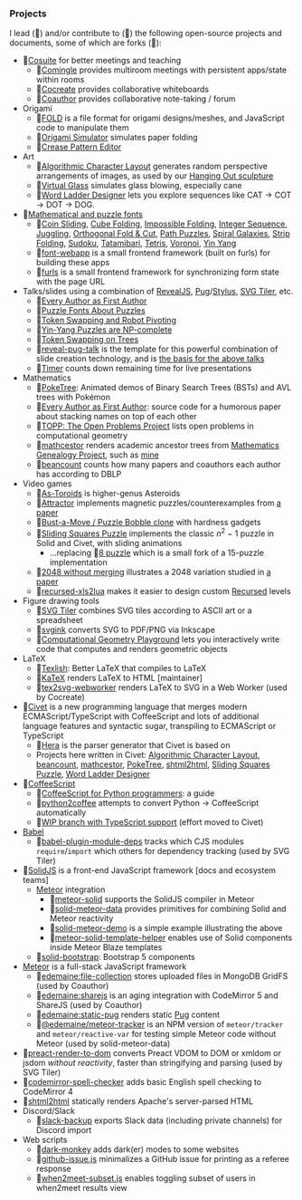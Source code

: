 ### Projects

I lead (🌟) and/or contribute to (👯) the following open-source projects and documents, some of which are forks (🍴):

* 🌟[Cosuite](https://github.com/edemaine/cosuite) for better meetings and teaching
  * 🌟[Comingle](https://github.com/edemaine/comingle) provides multiroom meetings with persistent apps/state within rooms
  * 🌟[Cocreate](https://github.com/edemaine/cocreate) provides collaborative whiteboards
  * 🌟[Coauthor](https://github.com/edemaine/coauthor) provides collaborative note-taking / forum
* Origami
  * 👯[FOLD](https://github.com/edemaine/fold) is a file format for origami designs/meshes, and JavaScript code to manipulate them
  * 👯[Origami Simulator](https://github.com/amandaghassaei/OrigamiSimulator) simulates paper folding
  * 🌟[Crease Pattern Editor](https://github.com/edemaine/cp-editor)
  <!--* [curved-crease-editor](https://github.com/edemaine/curved-crease-editor)-->
* Art
  * 🌟[Algorithmic Character Layout](https://github.com/edemaine/character-layout) generates random perspective arrangements of images, as used by our [Hanging Out sculpture](https://erikdemaine.org/curved/HangingOut/)
  * 👯[Virtual Glass](https://github.com/edemaine/virtualglass) simulates glass blowing, especially cane
  * 🌟[Word Ladder Designer](https://github.com/edemaine/word-ladder/) lets you explore sequences like CAT → COT → DOT → DOG.
* 🌟[Mathematical and puzzle fonts](https://erikdemaine.org/fonts/)
  * 🌟[Coin Sliding](https://github.com/edemaine/coinsliding), [Cube Folding](https://github.com/edemaine/font-cubefolding), [Impossible Folding](https://github.com/edemaine/font-impossible), [Integer Sequence](https://github.com/edemaine/font-sequence), [Juggling](https://github.com/edemaine/font-juggling), [Orthogonal Fold &amp; Cut](https://github.com/edemaine/font-orthofoldcut), [Path Puzzles](https://github.com/edemaine/font-pathpuzzles), [Spiral Galaxies](https://github.com/edemaine/font-spiralgalaxies), [Strip Folding](https://github.com/edemaine/font-strip), [Sudoku](https://github.com/edemaine/font-sudoku), [Tatamibari](https://github.com/edemaine/font-tatamibari), [Tetris](https://github.com/edemaine/font-tetris), [Voronoi](https://github.com/edemaine/font-voronoi), [Yin Yang](https://github.com/edemaine/font-yinyang)
  * 🌟[font-webapp](https://github.com/edemaine/font-webapp) is a small frontend framework (built on furls) for building these apps
  * 🌟[furls](https://github.com/edemaine/furls) is a small frontend framework for synchronizing form state with the page URL
* Talks/slides using a combination of [RevealJS](https://revealjs.com/), [Pug](https://pugjs.org/)/[Stylus](https://stylus-lang.com/), [SVG Tiler](https://github.com/edemaine/svgtiler), etc.
  * 👯[Every Author as First Author](https://github.com/edemaine/author-stack-talk)
  * 🌟[Puzzle Fonts About Puzzles](https://github.com/edemaine/talk-puzzle-fonts-about-puzzles)
  * 🌟[Token Swapping and Robot Pivoting](https://github.com/edemaine/talk-token-swapping-robot-pivoting)
  * 👯[Yin-Yang Puzzles are NP-complete](https://github.com/edemaine/talk-yin-yang)
  * 🌟[Token Swapping on Trees](https://github.com/edemaine/talk-token-swapping-in-trees)
  * 🌟[reveal-pug-talk](https://github.com/edemaine/reveal-pug-talk) is the template for this powerful combination of slide creation technology, and is [the basis for the above talks](https://github.com/edemaine/reveal-pug-talk/discussions/4)
  * 🌟[Timer](https://github.com/edemaine/timer) counts down remaining time for live presentations
* Mathematics
  * 👯[PokeTree](https://github.com/edemaine/poketree): Animated demos of Binary Search Trees (BSTs) and AVL trees with Pokémon
  * 👯[Every Author as First Author](https://github.com/edemaine/author-stack-paper): source code for a humorous paper about stacking names on top of each other
  * 👯[TOPP: The Open Problems Project](https://github.com/edemaine/topp) lists open problems in computational geometry
  * 🌟[mathcestor](https://github.com/edemaine/mathcestor) renders academic ancestor trees from [Mathematics Genealogy Project](https://www.mathgenealogy.org/), such as [mine](https://erikdemaine.org/family/#ancestors)
  * 🌟[beancount](https://github.com/edemaine/beancount) counts how many papers and coauthors each author has according to DBLP
* Video games
  * 🍴[As-Toroids](https://github.com/edemaine/as-toroids) is higher-genus Asteroids
  * 🌟[Attractor](https://github.com/edemaine/attractor) implements magnetic puzzles/counterexamples from [a paper](https://arxiv.org/abs/2006.01202)
  * 👯[Bust-a-Move / Puzzle Bobble clone](https://github.com/edemaine/bustamove) with hardness gadgets
  * 🌟[Sliding Squares Puzzle](https://github.com/edemaine/sliding-squares-puzzle) implements the classic <i>n</i><sup>2</sup>&nbsp;&minus;&nbsp;1 puzzle in Solid and Civet, with sliding animations
    * ...replacing 🍴[8 puzzle](https://github.com/edemaine/8-puzzle) which is a small fork of a 15-puzzle implementation
  * 🍴[2048 without merging](https://github.com/edemaine/2048) illustrates a 2048 variation studied in [a paper](https://erikdemaine.org/papers/2048_CCCG2020/)
  * 🌟[recursed-xls2lua](https://github.com/edemaine/recursed-xls2lua) makes it easier to design custom [Recursed](https://store.steampowered.com/app/497780/Recursed/) levels
* Figure drawing tools
  * 🌟[SVG Tiler](https://github.com/edemaine/svgtiler) combines SVG tiles according to ASCII art or a spreadsheet
  * 🌟[svgink](https://github.com/edemaine/svgink) converts SVG to PDF/PNG via Inkscape
  * 🌟[Computational Geometry Playground](https://github.com/edemaine/compgeom) lets you interactively write code that computes and renders geometric objects
* LaTeX
  * 👯[Texlish](https://github.com/edemaine/texlish): Better LaTeX that compiles to LaTeX
  * 👯[KaTeX](https://github.com/KaTeX/KaTeX) renders LaTeX to HTML [maintainer]
  * 🌟[tex2svg-webworker](https://github.com/edemaine/tex2svg-webworker) renders LaTeX to SVG in a Web Worker (used by Cocreate)
* 👯[Civet](https://github.com/DanielXMoore/Civet) is a new programming language that merges modern ECMAScript/TypeScript with CoffeeScript and lots of additional language features and syntactic sugar, transpiling to ECMAScript or TypeScript
  * 👯[Hera](https://github.com/DanielXMoore/Civet) is the parser generator that Civet is based on
  * Projects here written in Civet: [Algorithmic Character Layout](https://github.com/edemaine/character-layout), [beancount](https://github.com/edemaine/beancount), [mathcestor](https://github.com/edemaine/mathcestor), [PokeTree](https://github.com/edemaine/poketree), [shtml2html](https://github.com/edemaine/shtml2html), [Sliding Squares Puzzle](https://github.com/edemaine/sliding-squares-puzzle), [Word Ladder Designer](https://github.com/edemaine/word-ladder)
* 👯[CoffeeScript](https://github.com/jashkenas/coffeescript)
  * 🌟[CoffeeScript for Python programmers](https://edemaine.github.io/coffeescript-for-python/): a guide
  * 🌟[python2coffee](https://github.com/edemaine/python2coffee) attempts to convert Python → CoffeeScript automatically
  * 🌟[WIP branch with TypeScript support](https://github.com/edemaine/coffeescript/wiki/CoffeeScript-To-TypeScript-Features) (effort moved to Civet)
* [Babel](https://babeljs.io/)
  * 🌟[babel-plugin-module-deps](https://github.com/edemaine/babel-plugin-module-deps) tracks which CJS modules `require`/`import` which others for dependency tracking (used by SVG Tiler)
* 👯[SolidJS](https://github.com/solidjs/solid) is a front-end JavaScript framework [docs and ecosystem teams]
  * [Meteor](https://www.meteor.com/) integration
    * 🌟[meteor-solid](https://github.com/edemaine/meteor-solid) supports the SolidJS compiler in Meteor
    * 🌟[solid-meteor-data](https://github.com/edemaine/solid-meteor-data) provides primitives for combining Solid and Meteor reactivity
    * 🌟[solid-meteor-demo](https://github.com/edemaine/solid-meteor-demo) is a simple example illustrating the above
    * 🌟[meteor-solid-template-helper](https://github.com/edemaine/meteor-solid-template-helper) enables use of Solid components inside Meteor Blaze templates
  * 👯[solid-bootstrap](https://github.com/solid-libs/solid-bootstrap): Bootstrap 5 components
* [Meteor](https://www.meteor.com/) is a full-stack JavaScript framework
  * 🍴[edemaine:file-collection](https://github.com/edemaine/meteor-file-collection) stores uploaded files in MongoDB GridFS (used by Coauthor)
  * 🍴[edemaine:sharejs](https://github.com/edemaine/meteor-sharejs) is an aging integration with CodeMirror 5 and ShareJS (used by Coauthor)
  * 🌟[edemaine:static-pug](https://github.com/edemaine/static-pug) renders static [Pug](https://pugjs.org/) content
  * 🍴[@edemaine/meteor-tracker](https://github.com/edemaine/meteor-tracker) is an NPM version of `meteor/tracker` and `meteor/reactive-var` for testing simple Meteor code without Meteor (used by solid-meteor-data)
* 🌟[preact-render-to-dom](https://github.com/edemaine/preact-render-to-dom) converts Preact VDOM to DOM or xmldom or jsdom *without reactivity*, faster than stringifying and parsing (used by SVG Tiler)
* 🍴[codemirror-spell-checker](https://github.com/edemaine/codemirror-spell-checker) adds basic English spell checking to CodeMirror 4
* 🌟[shtml2html](https://github.com/edemaine/shtml2html) statically renders Apache's server-parsed HTML
* Discord/Slack
  * 🍴[slack-backup](https://github.com/edemaine/slack-backup) exports Slack data (including private channels) for Discord import
* Web scripts
  * 🌟[dark-monkey](https://github.com/edemaine/dark-monkey) adds dark(er) modes to some websites
  * 🌟[github-issue.js](https://gist.github.com/edemaine/4507dc6a286a9428b86ae14a62a1f7ee) minimalizes a GitHub issue for printing as a referee response
  * 🌟[when2meet-subset.js](https://gist.github.com/edemaine/3b32be8a20ceafd931c2f2a6815d3ae4) enables toggling subset of users in when2meet results view
